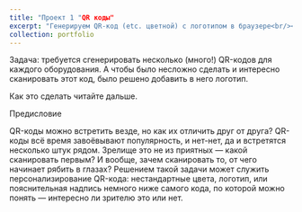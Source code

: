 ```yaml
---
title: "Проект 1 "QR коды"
excerpt: "Генерируем QR-код (etc. цветной) с логотипом в браузере<br/><img src='/images/500x300.png'>"
collection: portfolio
---
```


Задача: требуется сгенерировать несколько (много!) QR-кодов для каждого оборудования. А чтобы было несложно сделать и интересно сканировать этот код, было решено добавить в него логотип. 

Как это сделать читайте дальше.


Предисловие

QR-коды можно встретить везде, но как их отличить друг от друга? QR-коды всё время завоёвывают популярность, и нет-нет, да и встретятся несколько штук рядом. Зрелище это не из приятных — какой сканировать первым? И вообще, зачем сканировать то, от чего начинает рябить в глазах?
Решением такой задачи может служить персонализирование QR-кода: нестандартные цвета, логотип, или пояснительная надпись немного ниже самого кода, по которой можно понять — интересно ли зрителю это или нет.
